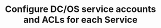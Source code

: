 ---
layout: layout.pug
navigationTitle: Configure DC/OS service accounts and ACLs for each Service
title: Configure DC/OS service accounts and ACLs for each Service
menuWeight: 1
excerpt: How to configure DC/OS access for Spinnaker
featureMaturity:
enterprise: true
---